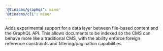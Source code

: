 ```yaml
---
'@tinacms/graphql': minor
'@tinacms/cli': minor
---
```


Adds experimental support for a data layer between file-based content and the GraphQL API. This allows documents to be indexed so the CMS can behave more like a traditional CMS, with the ability enforce foreign reference constraints and filtering/pagination capabilities.
